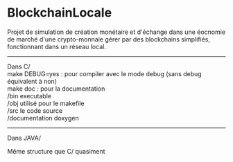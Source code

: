 # BlockchainLocale

Projet de simulation de création monétaire et d'échange dans une éocnomie de marché d'une crypto-monnaie gérer par des blockchains simplifiés, fonctionnant dans un réseau local.

-------------------------------------------------------------

Dans C/<br>
make DEBUG=yes : pour compiler avec le mode debug (sans debug équivalent à non)<br>
make doc : pour la documentation <br>
/bin executable<br>
/obj utilisé pour le makefile<br>
/src le code source<br>
/documentation doxygen<br>

-------------------------------------------------------------
Dans JAVA/

Même structure que C/ quasiment 
